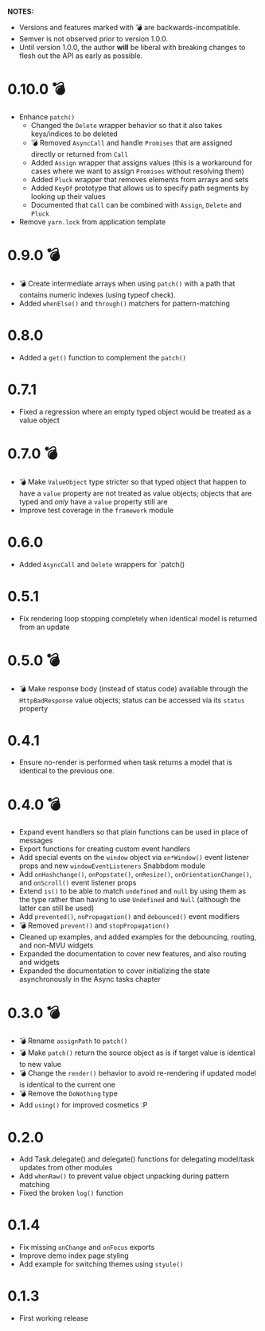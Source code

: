 **NOTES:**

- Versions and features marked with 💣 are backwards-incompatible.
- Semver is not observed prior to version 1.0.0.
- Until version 1.0.0, the author **will** be liberal with breaking changes to
  flesh out the API as early as possible.

# 0.10.0 💣

- Enhance `patch()`
  - Changed the `Delete` wrapper behavior so that it also takes keys/indices to
    be deleted
  - 💣 Removed `AsyncCall` and handle `Promises` that are assigned directly or
    returned from `Call`
  - Added `Assign` wrapper that assigns values (this is a workaround for cases
    where we want to assign `Promises` without resolving them)
  - Added `Pluck` wrapper that removes elements from arrays and sets
  - Added `KeyOf` prototype that allows us to specify path segments by 
    looking up their values
  - Documented that `Call` can be combined with `Assign`, `Delete` and `Pluck`
- Remove `yarn.lock` from application template

# 0.9.0 💣

- 💣 Create intermediate arrays when using `patch()` with a path that contains
  numeric indexes (using typeof check).
- Added `whenElse()` and `through()` matchers for pattern-matching

# 0.8.0

- Added a `get()` function to complement the `patch()`

# 0.7.1

- Fixed a regression where an empty typed object would be treated as a value
  object

# 0.7.0 💣

- 💣 Make `ValueObject` type stricter so that typed object that happen to have
  a `value` property are not treated as value objects; objects that are typed
  and *only* have a `value` property still are
- Improve test coverage in the `framework` module

# 0.6.0

- Added `AsyncCall` and `Delete` wrappers for `patch()

# 0.5.1

- Fix rendering loop stopping completely when identical model is returned from
  an update

# 0.5.0 💣

- 💣 Make response body (instead of status code) available through the
  `HttpBadResponse` value objects; status can be accessed via its `status`
  property

# 0.4.1

- Ensure no-render is performed when task returns a model that is identical to
  the previous one.

# 0.4.0 💣

- Expand event handlers so that plain functions can be used in place of messages
- Export functions for creating custom event handlers
- Add special events on the `window` object via `on*Window()` event listener
  props and new `windowEventListeners` Snabbdom module
- Add `onHashchange()`, `onPopstate()`, `onResize()`,
  `onOrientationChange()`, and `onScroll()` event listener props
- Extend `is()` to be able to match `undefined` and `null` by using them as the
  type rather than having to use `Undefined` and `Null` (although the latter can
  still be used)
- Add `prevented()`, `noPropagation()` and `debounced()` event modifiers
- 💣 Removed `prevent()` and `stopPropagation()`
- Cleaned up examples, and added examples for the debouncing, routing, and
  non-MVU widgets
- Expanded the documentation to cover new features, and also routing and widgets
- Expanded the documentation to cover initializing the state asynchronously in
  the Async tasks chapter

# 0.3.0 💣

- 💣 Rename `assignPath` to `patch()`
- 💣 Make `patch()` return the source object as is if target value is identical
  to new value
- 💣 Change the `render()` behavior to avoid re-rendering if updated model is
  identical to the current one
- 💣 Remove the `DoNothing` type
- Add `using()` for improved cosmetics :P

# 0.2.0

- Add Task.delegate() and delegate() functions for delegating model/task updates
  from other modules
- Add `whenRaw()` to prevent value object unpacking during pattern matching
- Fixed the broken `log()` function

# 0.1.4

- Fix missing `onChange` and `onFocus` exports
- Improve demo index page styling
- Add example for switching themes using `styule()`

# 0.1.3

- First working release
